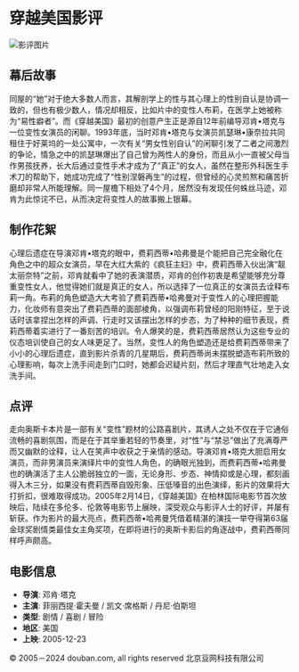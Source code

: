 # 穿越美国影评

![影评图片](https://img3.doubanio.com/icon/u54443287-2.jpg)

## 幕后故事

同屋的“她”对于绝大多数人而言，其解剖学上的性与其心理上的性别自认是协调一致的，但也有极少数人，情况却相反，比如片中的变性人布莉，在医学上她被称为“易性癖者”。而《穿越美国》最初的创意产生正是源自12年前编导邓肯•塔克与一位变性女演员的闲聊。1993年底，当时邓肯•塔克与女演员凯瑟琳•康奈拉共同租住于好莱坞的一处公寓中，一次有关“男女性别自认”的闲聊引发了二者之间激烈的争论，情急之中的凯瑟琳爆出了自己曾为两性人的身份，而且从小一直被父母当作男孩抚养，长大后通过变性手术才成为了“真正”的女人，虽然在整形外科医生手术刀的帮助下，她成功完成了“性别涅磐再生”的过程，但曾经的心灵煎熬和痛苦折磨却非常人所能理解。同一屋檐下相处了4个月，居然没有发现任何蛛丝马迹，邓肯为此惊诧不已，从而决定将变性人的故事搬上银幕。

## 制作花絮

心理后遗症在导演邓肯•塔克的眼中，费莉西蒂•哈弗曼是个能把自己完全融化在角色之中的超众女演员，早在大红大紫的《疯狂主妇》中，费莉西蒂入伙出演“靓太丽奈特”之前，邓肯就看中了她的表演潜质，邓肯的创作初衷是希望能够充分尊重变性女人，他觉得她们就是真正的女人，所以选择了一位真正的女演员去诠释布莉一角。布莉的角色塑造大大考验了费莉西蒂•哈弗曼对于变性人的心理把握能力，化妆师有意突出了费莉西蒂的面部棱角，以强调布莉曾经的阳刚特征，至于说话时该拿捏出怎样的声调、行走时又该摆出怎样的步态，为了种种的细节表现，费莉西蒂着实进行了一番刻苦的培训。令人爆笑的是，费莉西蒂居然认为这些专业的仪态培训使自己的女人味更足了。当然，变性人的角色塑造还是给费莉西蒂带来了小小的心理后遗症，直到影片杀青的几星期后，费莉西蒂尚未摆脱塑造布莉所致的心理影响，每次上洗手间走到门口时，她都会迟疑片刻，然后才理直气壮地走入女洗手间。

## 点评

走向奥斯卡本片是一部有关“变性”题材的公路喜剧片，其诱人之处不仅在于它通俗流畅的喜剧氛围，而是在于其举重若轻的节奏里，对“性”与“禁忌”做出了充满尊严而又幽默的诠释，让人在笑声中收获之于亲情的感动。导演邓肯•塔克大胆启用女演员，而非男演员来演绎片中的变性人角色，的确眼光独到，而费莉西蒂•哈弗曼也的确演活了主人公脆弱独立的一面，无论身形、步态、神情抑或是心理，都刻画得入木三分，如果没有费莉西蒂自毁形象、压低嗓音的出色演绎，影片的效果将大打折扣，很难取得成功。2005年2月14日，《穿越美国》在柏林国际电影节首次放映后，陆续在多伦多、伦敦等电影节上展映，深受观众与影评人士的好评，并屡有斩获。作为影片的最大亮点，费莉西蒂•哈弗曼凭借着精湛的演技一举夺得第63届金球奖剧情类最佳女主角奖项，在即将进行的奥斯卡影后的角逐战中，费莉西蒂同样呼声颇高。

## 电影信息

- **导演**: 邓肯·塔克
- **主演**: 菲丽西提·霍夫曼 / 凯文·席格斯 / 丹尼·伯斯坦
- **类型**: 剧情 / 喜剧 / 冒险
- **地区**: 美国
- **上映**: 2005-12-23

© 2005－2024 douban.com, all rights reserved 北京豆网科技有限公司